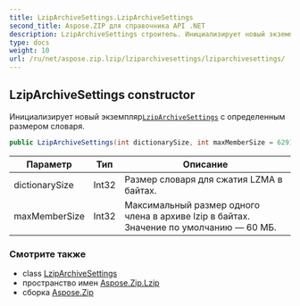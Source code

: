 ```yaml
---
title: LzipArchiveSettings.LzipArchiveSettings
second_title: Aspose.ZIP для справочника API .NET
description: LzipArchiveSettings строитель. Инициализирует новый экземплярLzipArchiveSettings с определенным размером словаря.
type: docs
weight: 10
url: /ru/net/aspose.zip.lzip/lziparchivesettings/lziparchivesettings/
---
```

## LzipArchiveSettings constructor

Инициализирует новый экземпляр[`LzipArchiveSettings`](../) с определенным размером словаря.

```csharp
public LzipArchiveSettings(int dictionarySize, int maxMemberSize = 62914560)
```

| Параметр | Тип | Описание |
| --- | --- | --- |
| dictionarySize | Int32 | Размер словаря для сжатия LZMA в байтах. |
| maxMemberSize | Int32 | Максимальный размер одного члена в архиве lzip в байтах. Значение по умолчанию — 60 МБ. |

### Смотрите также

* class [LzipArchiveSettings](../)
* пространство имен [Aspose.Zip.Lzip](../../lziparchivesettings/)
* сборка [Aspose.Zip](../../../)



